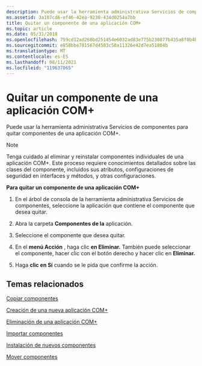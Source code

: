 ```yaml
---
description: Puede usar la herramienta administrativa Servicios de componentes para quitar componentes de una aplicación COM+.
ms.assetid: 3a107cd6-ef46-42ea-9238-434d0254a7bb
title: Quitar un componente de una aplicación COM+
ms.topic: article
ms.date: 05/31/2018
ms.openlocfilehash: 759cd12ad268bd251454e6032ad83e775b230877b435a8f0b4b495594f5c5f1b
ms.sourcegitcommit: e858bbe701567d4583c50a11326e42d7ea51804b
ms.translationtype: MT
ms.contentlocale: es-ES
ms.lasthandoff: 08/11/2021
ms.locfileid: "119637065"
---
```

# <a name="removing-a-component-from-a-com-application"></a>Quitar un componente de una aplicación COM+

Puede usar la herramienta administrativa Servicios de componentes para quitar componentes de una aplicación COM+.

> [!Note]  
> Tenga cuidado al eliminar y reinstalar componentes individuales de una aplicación COM+. Este proceso requiere conocimientos detallados sobre las clases del componente, incluidos sus atributos, configuraciones de seguridad en interfaces y métodos, y otras configuraciones.

 

**Para quitar un componente de una aplicación COM+**

1.  En el árbol de consola de la herramienta administrativa Servicios de componentes, seleccione la aplicación que contiene el componente que desea quitar.

2.  Abra la carpeta **Componentes de la** aplicación.

3.  Seleccione el componente que desea quitar.

4.  En el **menú Acción** , haga clic **en Eliminar.** También puede seleccionar el componente, hacer clic con el botón derecho y hacer clic en **Eliminar.**

5.  Haga **clic en Sí** cuando se le pida que confirme la acción.

## <a name="related-topics"></a>Temas relacionados

<dl> <dt>

[Copiar componentes](copying-components.md)
</dt> <dt>

[Creación de una nueva aplicación COM+](creating-a-new-com--application.md)
</dt> <dt>

[Eliminación de una aplicación COM+](deleting-a-com--application.md)
</dt> <dt>

[Importar componentes](importing-components.md)
</dt> <dt>

[Instalación de nuevos componentes](installing-new-components.md)
</dt> <dt>

[Mover componentes](moving-components.md)
</dt> </dl>

 

 



